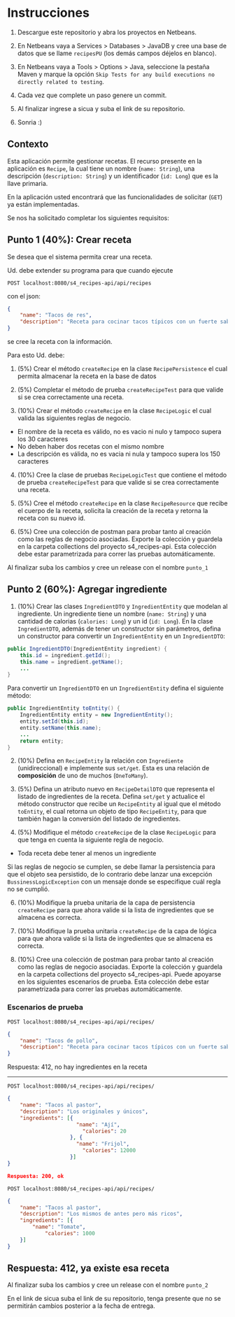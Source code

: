 # Instrucciones

1. Descargue este repositorio y abra los proyectos en Netbeans.

2. En Netbeans vaya a Services > Databases > JavaDB y cree una base de datos que se llame `recipesPU` (los demás campos déjelos en blanco).

3. En Netbeans vaya a Tools > Options > Java, seleccione la pestaña Maven y marque la opción `Skip Tests for any build executions no directly related to testing`.

4. Cada vez que complete un paso genere un commit.

6. Al finalizar ingrese a sicua y suba el link de su repositorio.

7. Sonria :)

## Contexto

Esta aplicación permite gestionar recetas. El recurso presente en la aplicación es `Recipe`, la cual tiene un nombre (`name: String`), una descripción (`description: String`) y un identificador (`id: Long`) que es la llave primaria.

En la aplicación usted encontrará que las funcionalidades de solicitar (`GET`) ya están implementadas.

Se nos ha solicitado completar los siguientes requisitos:

## Punto 1 (40%): Crear receta
Se desea que el sistema permita crear una receta.

Ud. debe extender su programa para que cuando ejecute

```POST localhost:8080/s4_recipes-api/api/recipes```

con el json:

```json
{
    "name": "Tacos de res",
    "description": "Receta para cocinar tacos típicos con un fuerte sabor picante"
}
```

se cree la receta con la información.

Para esto Ud. debe:

1. (5%) Crear el método `createRecipe` en la clase `RecipePersistence` el cual permita almacenar la receta en la base de datos

2. (5%) Completar el método de prueba `createRecipeTest` para que valide si se crea correctamente una receta.

3. (10%) Crear el método `createRecipe` en la clase `RecipeLogic` el cual valida las siguientes reglas de negocio.
  * El nombre de la receta es válido, no es vacio ni nulo y tampoco supera los 30 caracteres
  * No deben haber dos recetas con el mismo nombre
  * La descripción es válida, no es vacia ni nula y tampoco supera los 150 caracteres

4. (10%) Cree la clase de pruebas `RecipeLogicTest` que contiene el método de prueba `createRecipeTest` para que valide si se crea correctamente una receta.

5. (5%) Cree el método `createRecipe` en la clase `RecipeResource` que recibe el cuerpo de la receta, solicita la creación de la receta y retorna la receta con su nuevo id.

6. (5%) Cree una colección de postman para probar tanto al creación como las reglas de negocio asociadas. Exporte la colección y guardela en la carpeta collections del proyecto s4_recipes-api. Esta colección debe estar parametrizada para correr las pruebas automáticamente.

Al finalizar suba los cambios y cree un release con el nombre `punto_1`

## Punto 2 (60%): Agregar ingrediente

1. (10%) Crear las clases `IngredientDTO` y `IngredientEntity` que modelan al ingrediente. Un ingrediente tiene un nombre (`name: String`) y una cantidad de calorias (`calories: Long`) y un id (`id: Long`). En la clase `IngredientDTO`, además de tener un constructor sin parámetros, defina un constructor para convertir un `IngredientEntity` en un `IngredientDTO`:

```java
public IngredientDTO(IngredientEntity ingredient) {
    this.id = ingredient.getId();
    this.name = ingredient.getName();
    ...
}
```

Para convertir un `IngredientDTO` en un `IngredientEntity` defina el siguiente método:

```java
public IngredientEntity toEntity() {
    IngredientEntity entity = new IngredientEntity();
    entity.setId(this.id);
    entity.setName(this.name);   
    ...		
    return entity;
}
```
2. (10%) Defina en `RecipeEntity` la relación con `Ingrediente` (unidireccional) e implemente sus `set/get`. Esta es una relación de **composición** de uno de muchos (`OneToMany`).

3. (5%) Defina un atributo nuevo en `RecipeDetailDTO` que representa el listado de ingredientes de la receta. Defina `set/get` y actualice el método constructor que recibe un `RecipeEntity` al igual que el método `toEntity`, el cual retorna un objeto de tipo `RecipeEntity`, para que también hagan la conversión del listado de ingredientes.

4. (5%) Modifique el método `createRecipe` de la clase `RecipeLogic` para que tenga en cuenta la siguiente regla de negocio.
- Toda receta debe tener al menos un ingrediente

Si las reglas de negocio se cumplen, se debe llamar la persistencia para que el objeto sea persistido, de lo contrario debe lanzar una excepción `BussinessLogicException` con un mensaje donde se especifique cuál regla no se cumplió.

6. (10%) Modifique la prueba unitaria de la capa de persistencia `createRecipe` para que ahora valide si la lista de ingredientes que se almacena es correcta.

7. (10%) Modifique la prueba unitaria `createRecipe` de la capa de lógica para que ahora valide si la lista de ingredientes que se almacena es correcta.

8. (10%) Cree una colección de postman para probar tanto al creación como las reglas de negocio asociadas. Exporte la colección y guardela en la carpeta collections del proyecto s4_recipes-api. Puede apoyarse en los siguientes escenarios de prueba. Esta colección debe estar parametrizada para correr las pruebas automáticamente.

### Escenarios de prueba

`POST localhost:8080/s4_recipes-api/api/recipes/`

```json
{
    "name": "Tacos de pollo",
    "description": "Receta para cocinar tacos típicos con un fuerte sabor picante"
}
```
Respuesta: 412, no hay ingredientes en la receta

---

`POST localhost:8080/s4_recipes-api/api/recipes/`

```json
{
    "name": "Tacos al pastor",
    "description": "Los originales y únicos",
    "ingredients": [{
                      "name": "Ají",
              		    "calories": 20
                    }, {
                      "name": "Frijol",
              		    "calories": 12000
                    }]
}

Respuesta: 200, ok
```

`POST localhost:8080/s4_recipes-api/api/recipes/`

```json
{
    "name": "Tacos al pastor",
    "description": "Los mismos de antes pero más ricos",
    "ingredients": [{
        "name": "Tomate",
		    "calories": 1000
    }]
}
```

Respuesta: 412, ya existe esa receta
---

Al finalizar suba los cambios y cree un release con el nombre `punto_2`

En el link de sicua suba el link de su repositorio, tenga presente que no se permitirán cambios posterior a la fecha de entrega.
